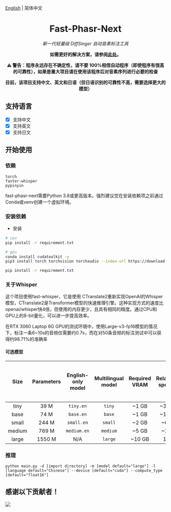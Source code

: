 [English](/README.md) | 简体中文

<div align="center">

<h1>Fast-Phasr-Next</h1>

<i>新一代轻量级 DiffSinger 自动音素标注工具</i>

<b>如需更好的解决方案，请参阅[此处](https://github.com/wolfgitpr/LyricFA)。</b>

<b>⚠️ 警告：程序永远存在不确定性，请不要 100%相信自动程序（即使程序有很高的可靠性），如果是重大项目请在使用该程序后对音素序列进行必要的检查</b>

<b> 目前，该项目支持中文、英文和日语（但日语识别的可靠性不高，需要选择更大的模型）</b>

</div>

## 支持语言

- [x] 支持中文
- [x] 支持英文
- [x] 支持日文

## 开始使用

### 依赖

```
torch
faster-whisper
pypinyin
```

fast-phasr-next需要Python 3.8或更高版本。强烈建议您在安装依赖项之前通过Conda或venv创建一个虚拟环境。

### 安装依赖

- 安装

```bash
# cpu
pip install -r requirement.txt

# gpu
conda install cudatoolkit -y
pip3 install torch torchvision torchaudio --index-url https://download.pytorch.org/whl/cu118

pip install -r requirement.txt
```

### 关于Whisper

这个项目使用fast-whisper，它是使用 CTranslate2重新实现OpenAI的Whisper模型，CTranslate2是Transformer模型的快速推理引擎。这种实现方式的速度比openai/whisper快4倍，但使用的内存更少，且具有相同的精度。通过CPU和GPU上的8-bit量化，可以进一步提高效率。

在RTX 3060 Laptop 6G GPU的测试环境中，使用Large-v3-fp16模型的情况下，标注一条6~10s的音频仅需要约0.7s，而在对50条音频的标注测试中可以获得约98.71%的准确率

#### 可选模型

|  Size  | Parameters | English-only model | Multilingual model | Required VRAM | Relative speed | Relative speed (Compared with the original project) |
| :----: | :--------: | :----------------: | :----------------: | :-----------: | :------------: | :------------: |
|  tiny  |    39 M    |     `tiny.en`      |       `tiny`       |     ~1 GB     |      ~32x      |      ~128x     |
|  base  |    74 M    |     `base.en`      |       `base`       |     ~1 GB     |      ~16x      |      ~64x      |
|  small |   244 M    |     `small.en`     |      `small`       |     ~2 GB     |      ~6x       |      ~36x      |
| medium |   769 M    |    `medium.en`     |      `medium`      |     ~5 GB     |      ~2x       |      ~8x       |
| large  |   1550 M   |        N/A         |      `large`       |    ~10 GB     |       1x       |      ~4x       |

### 推理

```
python main.py -d [import directory] -m [model default="large"] -l [language default="Chinese"] --device [default="cuda"] --compute_type [default="float16"]
```

## 感谢以下贡献者！

<a href="https://github.com/StarDawn-VirtualSinger/fast-phasr-next/contributors">
  <img src="https://contrib.rocks/image?repo=StarDawn-VirtualSinger/fast-phasr-next" />
</a>

